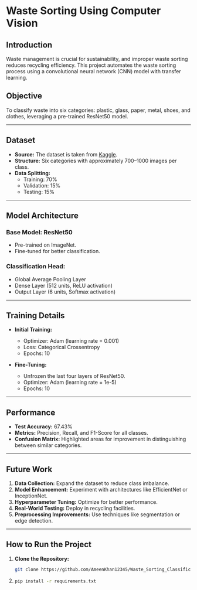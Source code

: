 # Waste Sorting Using Computer Vision  

## **Introduction**  
Waste management is crucial for sustainability, and improper waste sorting reduces recycling efficiency. This project automates the waste sorting process using a convolutional neural network (CNN) model with transfer learning.  

## **Objective**  
To classify waste into six categories: plastic, glass, paper, metal, shoes, and clothes, leveraging a pre-trained ResNet50 model.  

---

## **Dataset**  
- **Source:** The dataset is taken from [Kaggle](https://www.kaggle.com/datasets/mostafaabla/garbage-classification).  
- **Structure:** Six categories with approximately 700–1000 images per class.  
- **Data Splitting:**  
  - Training: 70%  
  - Validation: 15%  
  - Testing: 15%  

---

## **Model Architecture**  
### **Base Model:** ResNet50  
- Pre-trained on ImageNet.  
- Fine-tuned for better classification.  

### **Classification Head:**  
- Global Average Pooling Layer  
- Dense Layer (512 units, ReLU activation)  
- Output Layer (6 units, Softmax activation)  

---

## **Training Details**  
- **Initial Training:**  
  - Optimizer: Adam (learning rate = 0.001)  
  - Loss: Categorical Crossentropy  
  - Epochs: 10  

- **Fine-Tuning:**  
  - Unfrozen the last four layers of ResNet50.  
  - Optimizer: Adam (learning rate = 1e-5)  
  - Epochs: 10  

---

## **Performance**  
- **Test Accuracy:** 67.43%  
- **Metrics:** Precision, Recall, and F1-Score for all classes.  
- **Confusion Matrix:** Highlighted areas for improvement in distinguishing between similar categories.  

---

## **Future Work**  
1. **Data Collection:** Expand the dataset to reduce class imbalance.  
2. **Model Enhancement:** Experiment with architectures like EfficientNet or InceptionNet.  
3. **Hyperparameter Tuning:** Optimize for better performance.  
4. **Real-World Testing:** Deploy in recycling facilities.  
5. **Preprocessing Improvements:** Use techniques like segmentation or edge detection.  

---

## **How to Run the Project**  

1. **Clone the Repository:**  
   ```bash
   git clone https://github.com/AmeenKhan12345/Waste_Sorting_Classification.git

2. ```bash
   pip install -r requirements.txt
